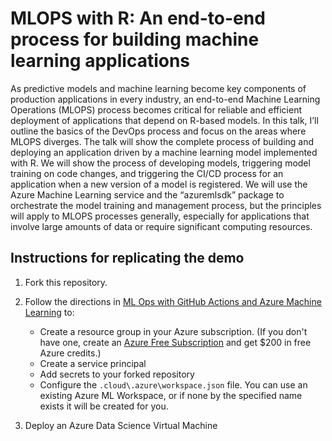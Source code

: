 # MLOPS with R: An end-to-end process for building machine learning applications

As predictive models and machine learning become key components of production applications in every industry, an end-to-end Machine Learning Operations (MLOPS) process becomes critical for reliable and efficient deployment of applications that depend on R-based models. In this talk, I’ll outline the basics of the DevOps process and focus on the areas where MLOPS diverges. The talk will show the complete process of building and deploying an application driven by a machine learning model implemented with R. We will show the process of developing models, triggering model training on code changes, and triggering the CI/CD process for an application when a new version of a model is registered. We will use the Azure Machine Learning service and the “azuremlsdk” package to orchestrate the model training and management process, but the principles will apply to MLOPS processes generally, especially for applications that involve large amounts of data or require significant computing resources.

## Instructions for replicating the demo

1. Fork this repository.

2. Follow the directions in [ML Ops with GitHub Actions and Azure Machine Learning](https://github.com/machine-learning-apps/ml-template-azure) to:

   * Create a resource group in your Azure subscription. (If you don't have one, create an [Azure Free Subscription](https://azure.microsoft.com/free/?WT.mc_id=aiml-2093-davidsmi) and get $200 in free Azure credits.)
   * Create a service principal
   * Add secrets to your forked repository
   * Configure the `.cloud\.azure\workspace.json` file. You can use an existing Azure ML Workspace, or if none by the specified name exists it will be created for you. 

3. Deploy an Azure Data Science Virtual Machine

